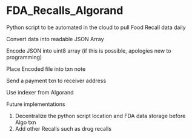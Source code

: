 # FDA_Recalls_Algorand

Python script to be automated in the cloud to pull Food Recall data daily

Convert data into readable JSON Array

Encode JSON into uint8 array (if this is possible, apologies new to programming)

Place Encoded file into txn note

Send a payment txn to receiver address

Use indexer from Algorand

Future implementations

1. Decentralize the python script location and FDA data storage before Algo txn
2. Add other Recalls such as drug recalls
